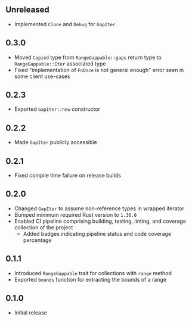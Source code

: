 Unreleased
----------
- Implemented `Clone` and `Debug` for `GapIter`


0.3.0
-----
- Moved `Copied` type from `RangeGappable::gaps` return type to
  `RangeGappable::Iter` associated type
- Fixed "implementation of `FnOnce` is not general enough" error seen in
  some client use-cases


0.2.3
-----
- Exported `GapIter::new` constructor


0.2.2
-----
- Made `GapIter` publicly accessible


0.2.1
-----
- Fixed compile time failure on release builds


0.2.0
-----
- Changed `GapIter` to assume non-reference types in wrapped iterator
- Bumped minimum required Rust version to `1.36.0`
- Enabled CI pipeline comprising building, testing, linting, and
  coverage collection of the project
  - Added badges indicating pipeline status and code coverage percentage


0.1.1
-----
- Introduced `RangeGappable` trait for collections with `range` method
- Exported `bounds` function for extracting the bounds of a range


0.1.0
-----
- Initial release
